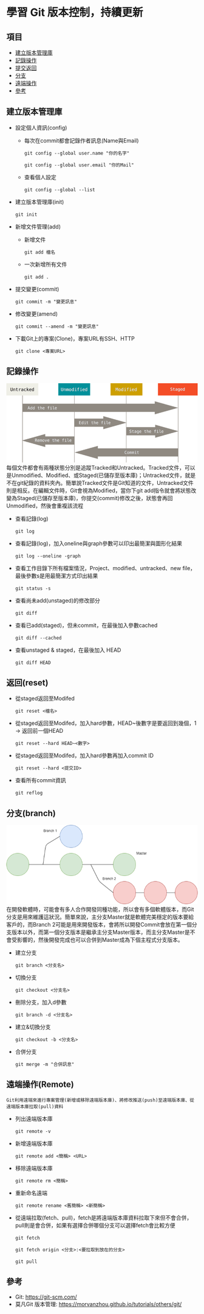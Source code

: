 # 學習 Git 版本控制，持續更新
## 項目
- [建立版本管理庫](#建立版本管理庫)
- [記錄操作](#記錄操作)
- [提交返回](#提交返回)
- [分支](#分支)
- [遠端操作](#遠端合作)
- [參考](#參考)
## 建立版本管理庫
* 設定個人資訊(config)
    * 每次在commit都會記錄作者訊息(Name與Email)

        `git config --global user.name "你的名字"`

        `git config --global user.email "你的Mail"`
    * 查看個人設定

        `git config --global --list`
* 建立版本管理庫(init)

    `git init`
* 新增文件管理(add)
    * 新增文件

        `git add 檔名`
    * 一次新增所有文件

        `git add .`
* 提交變更(commit)

    `git commit -m "變更訊息"`
* 修改變更(amend)

    `git commit --amend -m "變更訊息"`

* 下載Git上的專案(Clone)，專案URL有SSH、HTTP

    `git clone <專案URL>`

## 記錄操作

![GITHUB](./lifecycle.png "紀錄變更到版本庫")
    每個文件都會有兩種狀態分別是追蹤Tracked和Untracked。Tracked文件，可以是Unmodified、Modified、或Staged(已儲存至版本庫)；Untracked文件，就是不在git紀錄的資料夾內。簡單說Tracked文件是Git知道的文件，Untracked文件則是相反。在編輯文件時，Git會視為Modified，當你下git add指令就會將狀態改變為Staged(已儲存至版本庫)，你提交(commit)修改之後，狀態會再回Unmodified，然後會重複該流程

* 查看記錄(log)

    `git log`

* 查看記錄(log)，加入oneline與graph參數可以印出最簡潔與圖形化結果

    `git log --oneline -graph`
* 查看工作目錄下所有檔案情況，Project、modified、untracked、new file，最後參數s是用最簡潔方式印出結果

    `git status -s`
* 查看尚未add(unstaged)的修改部分

    `git diff`
* 查看已add(staged)，但未commit，在最後加入參數cached

    `git diff --cached`
* 查看unstaged & staged，在最後加入 HEAD

    `git diff HEAD`
## 返回(reset)
* 從staged返回至Modifed

    `git reset <檔名>`
* 從staged返回至Modifed，加入hard參數，HEAD~後數字是要返回到幾個，1 -> 返回前一個HEAD

    `git reset --hard HEAD~<數字>`
* 從staged返回至Modifed，加入hard參數再加入commit ID

    `git reset --hard <提交ID>`

* 查看所有commit資訊

    `git reflog`

## 分支(branch)
![GITHUB](./branch.png "分支")
    在開發軟體時，可能會有多人合作開發同種功能，所以會有多個軟體版本，而Git分支是用來維護這狀況。簡單來說，主分支Master就是軟體完美穩定的版本要給客戶的，而Branch 2可能是用來開發版本，會將所以開發Commit會放在第一個分支版本以外，而第一個分支版本是繼承主分支Master版本，而主分支Master是不會受影響的，然後開發完成也可以合併到Master成為下個主程式分支版本。

* 建立分支

    `git branch <分支名>`
* 切換分支

    `git checkout <分支名>`
* 刪除分支，加入d參數

    `git branch -d <分支名>`
* 建立&切換分支

    `git checkout -b <分支名>`
* 合併分支

    `git merge -m "合併訊息"`

## 遠端操作(Remote)
    Git利用遠端來進行專案管理(新增或移除遠端版本庫)、將修改推送(push)至遠端版本庫、從遠端版本庫拉取(pull)資料

* 列出遠端版本庫
    
    `git remote -v`
* 新增遠端版本庫
    
    `git remote add <簡稱> <URL>`
* 移除遠端版本庫

    `git remote rm <簡稱>`
* 重新命名遠端

    `git remote rename <舊簡稱> <新簡稱>`
* 從遠端拉取(fetch、pull)，fetch是將遠端版本庫資料拉取下來但不會合併，pull則是會合併，如果有選擇合併哪個分支可以選擇fetch會比較方便
    
    `git fetch`

    `git fetch origin <分支>:<要拉取到放在的分支>`

    `git pull`

## 參考
* Git: https://git-scm.com/
* 莫凡Git 版本管理: https://morvanzhou.github.io/tutorials/others/git/